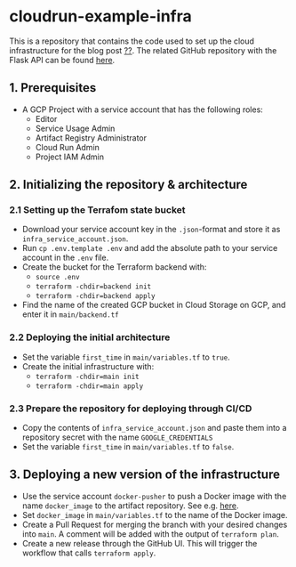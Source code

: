 # cloudrun-example-infra

This is a repository that contains the code used to set up the cloud infrastructure for the 
blog post [??](??). The related GitHub repository with the Flask API can be found [here](https://github.com/fpgmaas/cloudrun-example-api).

## 1. Prerequisites

- A GCP Project with a service account that has the following roles:
    - Editor
    - Service Usage Admin
    - Artifact Registry Administrator
    - Cloud Run Admin
    - Project IAM Admin

## 2. Initializing the repository & architecture

### 2.1 Setting up the Terrafom state bucket

- Download your service account key in the `.json`-format and store it as `infra_service_account.json`.
- Run `cp .env.template .env` and add the absolute path to your service account in the `.env` file.
- Create the bucket for the Terraform backend with:
    - `source .env`
    - `terraform -chdir=backend init`
    - `terraform -chdir=backend apply`
- Find the name of the created GCP bucket in Cloud Storage on GCP, and enter it in `main/backend.tf`

### 2.2 Deploying the initial architecture

- Set the variable `first_time` in `main/variables.tf` to `true`.
- Create the initial infrastructure with:
    - `terraform -chdir=main init`
    - `terraform -chdir=main apply`

### 2.3 Prepare the repository for deploying through CI/CD

- Copy the contents of `infra_service_account.json` and paste them into a repository secret with the name `GOOGLE_CREDENTIALS`
- Set the variable `first_time` in `main/variables.tf` to `false`.

## 3. Deploying a new version of the infrastructure

- Use the service account `docker-pusher` to push a Docker image with the name `docker_image` to the artifact repository. See e.g. [here](https://github.com/fpgmaas/cloudrun-example-api).
- Set `docker_image` in `main/variables.tf` to the name of the Docker image.
- Create a Pull Request for merging the branch with your desired changes into `main`. A comment will be added with the output of `terraform plan`.
- Create a new release through the GitHub UI. This will trigger the workflow that 
calls `terraform apply`.